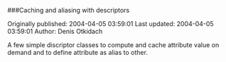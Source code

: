 ###Caching and aliasing with descriptors

Originally published: 2004-04-05 03:59:01
Last updated: 2004-04-05 03:59:01
Author: Denis Otkidach

A few simple discriptor classes to compute and cache attribute value on demand and to define attribute as alias to other.